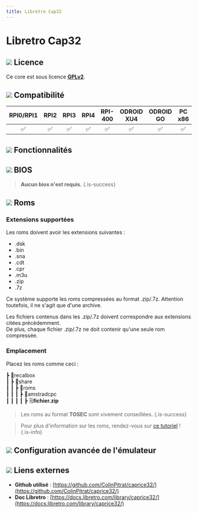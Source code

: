 ```yaml
---
title: Libretro Cap32
---
```


# Libretro Cap32



## ![](/migration-images/emulateurs/ordinosaures/amstrad-cpc/gerald-g-parchment-background-or-border-5.svg) Licence

Ce core est sous licence [**GPLv2**](https://github.com/ColinPitrat/caprice32/blob/master/COPYING.txt).

## ![](/migration-images/emulateurs/ordinosaures/amstrad-cpc/compatibility.png) Compatibilité

| RPI0/RPI1 | RPI2 | RPI3 | RPI4 | RPI-400 | ODROID XU4 | ODROID GO | PC x86 | PC X86\_64 |
| :---: | :---: | :---: | :---: | :---: | :---: | :---: | :---: | :---: |
| ✅ | ✅ | ✅ | ✅ | ✅ | ✅ | ✅ | ✅ | ✅ |

## ![](/migration-images/emulateurs/ordinosaures/amstrad-cpc/cogwheel-145804_640.png) Fonctionnalités



## ![](/migration-images/emulateurs/ordinosaures/amstrad-cpc/tqfp32.svg) BIOS


>**Aucun bios n'est requis.**
{.is-success}

## ![](/migration-images/emulateurs/ordinosaures/amstrad-cpc/rom-30098_640.png) Roms

### **Extensions supportées**

Les roms doivent avoir les extensions suivantes :

* .dsk
* .bin
* .sna
* .cdt
* .cpr
* .m3u
* .zip
* .7z

Ce système supporte les roms compressées au format .zip/.7z. Attention toutefois, il ne s'agit que d'une archive.

Les fichiers contenus dans les .zip/.7z doivent correspondre aux extensions citées précédemment.  
De plus, chaque fichier .zip/.7z ne doit contenir qu'une seule rom compressée.

### **Emplacement**

Placez les roms comme ceci : 

┣ 📁recalbox  
┃ ┣ 📁share  
┃ ┃ ┣ 📁roms  
┃ ┃ ┃ ┣ 📁amstradcpc  
┃ ┃ ┃ ┃ ┣ 🗒**fichier.zip**  


>Les roms au format **TOSEC** sont vivement conseillées.
{.is-success}


>Pour plus d'information sur les roms, rendez-vous sur [ce tutoriel](/fr/tutoriels/jeux/generalite/les-roms-et-les-isos) !
{.is-info}

## ![](/migration-images/emulateurs/ordinosaures/amstrad-cpc/hammer-28636_640.png) Configuration avancée de l'émulateur



## ![](/migration-images/emulateurs/ordinosaures/amstrad-cpc/kisspng-web-development-world-wide-web-computer-icons-webs-world-wide-web-icon-png-5ab05c24477216.4540070115215073642927.png) Liens externes

* **Github utilisé** : [https://github.com/ColinPitrat/caprice32/](https://github.com/ColinPitrat/caprice32/)
* **Doc Libretro** : [https://docs.libretro.com/library/caprice32/](https://docs.libretro.com/library/caprice32/)

